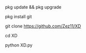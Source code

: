 pkg update && pkg upgrade

pkg install git

git clone https://github.com/Zez11/XD

cd XD

python XD.py
